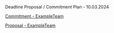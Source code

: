 Deadline Proposal / Commitment Plan - 10.03.2024

[Commitment - ExampleTeam]([Commitment_document_group_ExampleTeam.docx](https://hsluzern-my.sharepoint.com/:w:/r/personal/lukas_stoeckli_stud_hslu_ch/Documents/DSPRO2%20-%20%20Example%20Team/Deliverables/240310_Project%20Proposal/Commitment_document_group_ExampleTeam.docx?d=w795f7095ad914d4580f064fd4861efef&csf=1&web=1&e=oRHJQS))

[Proposal - ExampleTeam]([Proposal_group_ExampleTeam.docx](https://hsluzern-my.sharepoint.com/:w:/r/personal/lukas_stoeckli_stud_hslu_ch/Documents/DSPRO2%20-%20%20Example%20Team/Deliverables/240310_Project%20Proposal/Proposal_group_ExampleTeam.docx?d=w6a142b333c744eeb9cfd42bd00199278&csf=1&web=1&e=U6dcCn))

